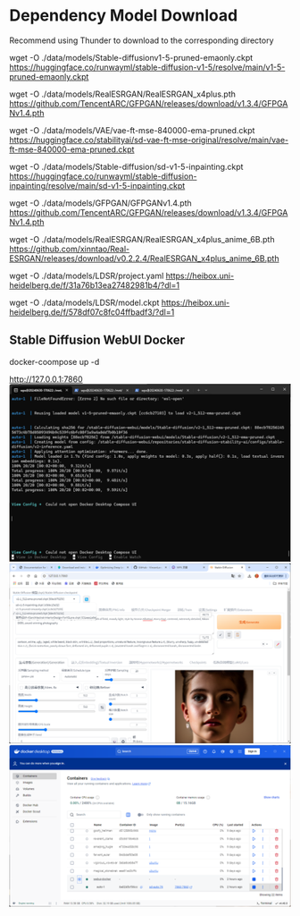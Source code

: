 # Dependency Model Download

Recommend using Thunder to download to the corresponding directory

wget -O ./data/models/Stable-diffusionv1-5-pruned-emaonly.ckpt https://huggingface.co/runwayml/stable-diffusion-v1-5/resolve/main/v1-5-pruned-emaonly.ckpt

wget -O ./data/models/RealESRGAN/RealESRGAN_x4plus.pth https://github.com/TencentARC/GFPGAN/releases/download/v1.3.4/GFPGANv1.4.pth

wget -O ./data/models/VAE/vae-ft-mse-840000-ema-pruned.ckpt https://huggingface.co/stabilityai/sd-vae-ft-mse-original/resolve/main/vae-ft-mse-840000-ema-pruned.ckpt

wget -O ./data/models/Stable-diffusion/sd-v1-5-inpainting.ckpt https://huggingface.co/runwayml/stable-diffusion-inpainting/resolve/main/sd-v1-5-inpainting.ckpt

wget -O ./data/models/GFPGAN/GFPGANv1.4.pth https://github.com/TencentARC/GFPGAN/releases/download/v1.3.4/GFPGANv1.4.pth

wget -O ./data/models/RealESRGAN/RealESRGAN_x4plus_anime_6B.pth https://github.com/xinntao/Real-ESRGAN/releases/download/v0.2.2.4/RealESRGAN_x4plus_anime_6B.pth

wget -O ./data/models/LDSR/project.yaml https://heibox.uni-heidelberg.de/f/31a76b13ea27482981b4/?dl=1

wget -O ./data/models/LDSR/model.ckpt https://heibox.uni-heidelberg.de/f/578df07c8fc04ffbadf3/?dl=1

## Stable Diffusion WebUI Docker

docker-coompose up -d

http://127.0.0.1:7860
![compose](./images/compose.png)
![web](./images/web.png)
![wsl](./images/docker-wsl.png)